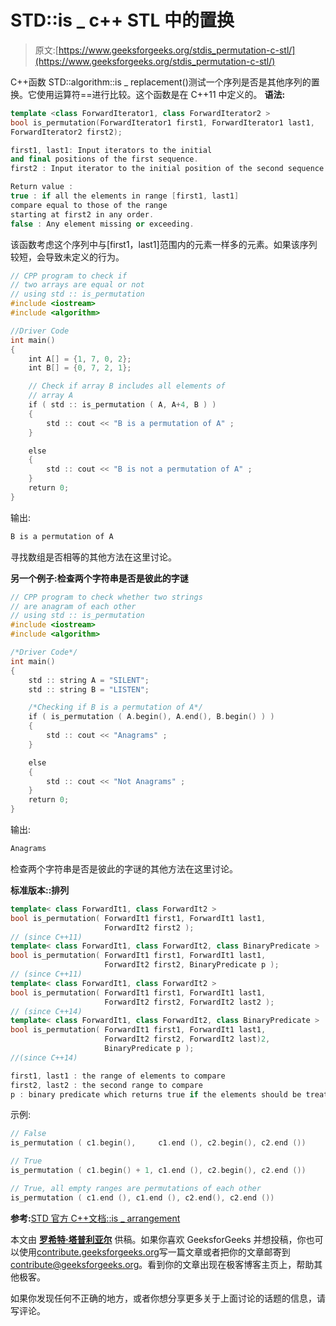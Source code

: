 # STD::is _ c++ STL 中的置换

> 原文:[https://www.geeksforgeeks.org/stdis_permutation-c-stl/](https://www.geeksforgeeks.org/stdis_permutation-c-stl/)

C++函数 STD::algorithm::is _ replacement()测试一个序列是否是其他序列的置换。它使用运算符==进行比较。这个函数是在 C++11 中定义的。
**语法:**

```cpp
template <class ForwardIterator1, class ForwardIterator2 >
bool is_permutation(ForwardIterator1 first1, ForwardIterator1 last1,
ForwardIterator2 first2);

first1, last1: Input iterators to the initial 
and final positions of the first sequence.
first2 : Input iterator to the initial position of the second sequence. 

Return value :
true : if all the elements in range [first1, last1] 
compare equal to those of the range
starting at first2 in any order.
false : Any element missing or exceeding.
```

该函数考虑这个序列中与[first1，last1]范围内的元素一样多的元素。如果该序列较短，会导致未定义的行为。

```cpp
// CPP program to check if 
// two arrays are equal or not
// using std :: is_permutation
#include <iostream>
#include <algorithm>

//Driver Code
int main()
{
    int A[] = {1, 7, 0, 2};
    int B[] = {0, 7, 2, 1};

    // Check if array B includes all elements of 
    // array A
    if ( std :: is_permutation ( A, A+4, B ) )
    {
        std :: cout << "B is a permutation of A" ;
    }

    else
    {
        std :: cout << "B is not a permutation of A" ;
    }
    return 0;
}
```

输出:

```cpp
B is a permutation of A

```

寻找数组是否相等的其他方法在这里讨论。

**另一个例子:检查两个字符串是否是彼此的字谜**

```cpp
// CPP program to check whether two strings 
// are anagram of each other
// using std :: is_permutation
#include <iostream>
#include <algorithm>

/*Driver Code*/
int main()
{
    std :: string A = "SILENT";
    std :: string B = "LISTEN";

    /*Checking if B is a permutation of A*/
    if ( is_permutation ( A.begin(), A.end(), B.begin() ) )
    {
        std :: cout << "Anagrams" ;
    }

    else
    {
        std :: cout << "Not Anagrams" ;
    }
    return 0;
}
```

输出:

```cpp
Anagrams

```

检查两个字符串是否是彼此的字谜的其他方法在这里讨论。

**标准版本::排列**

```cpp
template< class ForwardIt1, class ForwardIt2 >
bool is_permutation( ForwardIt1 first1, ForwardIt1 last1,
                     ForwardIt2 first2 );
// (since C++11)
template< class ForwardIt1, class ForwardIt2, class BinaryPredicate >
bool is_permutation( ForwardIt1 first1, ForwardIt1 last1,
                     ForwardIt2 first2, BinaryPredicate p );
// (since C++11)
template< class ForwardIt1, class ForwardIt2 >
bool is_permutation( ForwardIt1 first1, ForwardIt1 last1,
                     ForwardIt2 first2, ForwardIt2 last2 );
// (since C++14)
template< class ForwardIt1, class ForwardIt2, class BinaryPredicate >
bool is_permutation( ForwardIt1 first1, ForwardIt1 last1,
                     ForwardIt2 first2, ForwardIt2 last)2,
                     BinaryPredicate p );
//(since C++14)

first1, last1 : the range of elements to compare
first2, last2 : the second range to compare
p : binary predicate which returns ​true if the elements should be treated as equal.

```

示例:

```cpp
// False
is_permutation ( c1.begin(),     c1.end (), c2.begin(), c2.end ()) 

// True
is_permutation ( c1.begin() + 1, c1.end (), c2.begin(), c2.end ())

// True, all empty ranges are permutations of each other
is_permutation ( c1.end (), c1.end (), c2.end(), c2.end ())
```

**参考:**[STD 官方 C++文档::is _ arrangement](http://www.boost.org/doc/libs/1_64_0/libs/algorithm/doc/html/the_boost_algorithm_library/CXX11/is_permutation.html)

本文由 **[罗希特·塔普利亚尔](https://www.linkedin.com/in/rohit-thapliyal-515b5913a/)** 供稿。如果你喜欢 GeeksforGeeks 并想投稿，你也可以使用[contribute.geeksforgeeks.org](http://www.contribute.geeksforgeeks.org)写一篇文章或者把你的文章邮寄到 contribute@geeksforgeeks.org。看到你的文章出现在极客博客主页上，帮助其他极客。

如果你发现任何不正确的地方，或者你想分享更多关于上面讨论的话题的信息，请写评论。